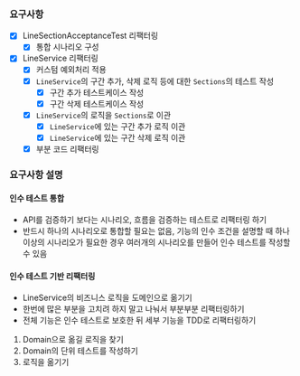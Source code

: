 ### 요구사항
- [X] LineSectionAcceptanceTest 리팩터링
    + [X] 통합 시나리오 구성
- [X] LineService 리팩터링
    + [X] 커스텀 예외처리 적용
    + [X] `LineService`의 구간 추가, 삭제 로직 등에 대한 `Sections`의 테스트 작성
        * [X] 구간 추가 테스트케이스 작성
        * [X] 구간 삭제 테스트케이스 작성
    + [X] `LineService`의 로직을 `Sections`로 이관
        * [X] `LineService`에 있는 구간 추가 로직 이관
        * [X] `LineService`에 있는 구간 삭제 로직 이관
    + [X] 부분 코드 리팩터링
    
### 요구사항 설명
#### 인수 테스트 통합
- API를 검증하기 보다는 시나리오, 흐름을 검증하는 테스트로 리팩터링 하기
- 반드시 하나의 시나리오로 통합할 필요는 없음, 기능의 인수 조건을 설명할 때 하나 이상의 시나리오가 필요한 경우 여러개의 시나리오를 만들어 인수 테스트를 작성할 수 있음

#### 인수 테스트 기반 리팩터링
+ LineService의 비즈니스 로직을 도메인으로 옮기기
+ 한번에 많은 부분을 고치려 하지 말고 나눠서 부분부분 리팩터링하기
+ 전체 기능은 인수 테스트로 보호한 뒤 세부 기능을 TDD로 리팩터링하기

1. Domain으로 옮길 로직을 찾기
2. Domain의 단위 테스트를 작성하기
3. 로직을 옮기기
